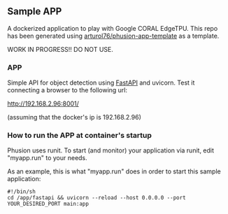 ## Sample APP
A dockerized application to play with Google CORAL EdgeTPU.
This repo has been generated using [arturol76/phusion-app-template](https://github.com/arturol76/phusion-app-template) as a template.

WORK IN PROGRESS!! DO NOT USE.

### APP
Simple API for object detection using [FastAPI](https://github.com/tiangolo/fastapi) and uvicorn.
Test it connecting a browser to the following url:

http://192.168.2.96:8001/

(assuming that the docker's ip is 192.168.2.96)

### How to run the APP at container's startup
Phusion uses runit.
To start (and monitor) your application via runit, edit "myapp.run" to your needs.

As an example, this is what "myapp.run" does in order to start this sample application:

```
#!/bin/sh
cd /app/fastapi && uvicorn --reload --host 0.0.0.0 --port YOUR_DESIRED_PORT main:app
```

